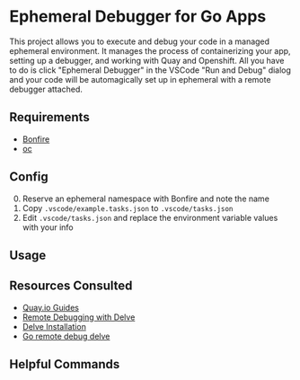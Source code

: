 # Ephemeral Debugger for Go Apps
This project allows you to execute and debug your code in a managed ephemeral environment. It manages the process of containerizing your app, setting up a debugger, and working with Quay and Openshift. All you have to do is click "Ephemeral Debugger" in the VSCode "Run and Debug" dialog and your code will be automagically set up in ephemeral with a remote debugger attached.

## Requirements
* [Bonfire](https://github.com/RedHatInsights/bonfire)
* [oc](https://docs.openshift.com/container-platform/4.2/cli_reference/openshift_cli/developer-cli-commands.html)

## Config
0. Reserve an ephemeral namespace with Bonfire and note the name
0. Copy `.vscode/example.tasks.json` to `.vscode/tasks.json`
0. Edit `.vscode/tasks.json` and replace the environment variable values with your info

## Usage

## Resources Consulted
* [Quay.io Guides](https://docs.quay.io/guides/)
* [Remote Debugging with Delve](https://golangforall.com/en/post/go-docker-delve-remote-debug.html)
* [Delve Installation](https://github.com/go-delve/delve/tree/master/Documentation/installation)
* [Go remote debug delve](https://github.com/antelman107/go-remote-debug-delve)

## Helpful Commands